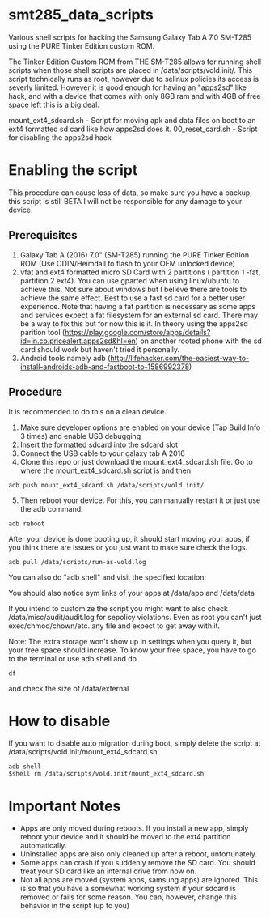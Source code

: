 # smt285_data_scripts
Various shell scripts for hacking the Samsung Galaxy Tab A 7.0 SM-T285 using the PURE Tinker Edition custom ROM.

The Tinker Edition Custom ROM from THE SM-T285 allows for running shell scripts when those shell scripts are placed in
/data/scripts/vold.init/. This script technically runs as root, however due to selinux policies its access is severly limited. However it is good enough for having an "apps2sd" like hack, and with a device that comes with only 8GB ram and with 4GB of free space left this is a big deal.

mount_ext4_sdcard.sh - Script for moving apk and data files on boot to an ext4 formatted sd card like how apps2sd does it.
00_reset_card.sh - Script for disabling the apps2sd hack

Enabling the script
===========================

This procedure can cause loss of data, so make sure you have a backup, this script is still BETA I will not be responsible for any damage to your device.

Prerequisites
---------------

1. Galaxy Tab A (2016) 7.0" (SM-T285) running the PURE Tinker Edition ROM (Use ODIN/Heimdall to flash to your OEM unlocked device)
2. vfat and ext4 formatted micro SD Card with 2 partitions ( partition 1 -fat, partition 2 ext4). You can use gparted when using linux/ubuntu to achieve this. Not sure about windows but I believe there are tools to achieve the same effect. Best to use a fast sd card for a better user experience. Note that having a fat partition is necessary as some apps and services expect a fat filesystem for an external sd card. There may be a way to fix this but for now this is it. In theory using the apps2sd parition tool (https://play.google.com/store/apps/details?id=in.co.pricealert.apps2sd&hl=en) on another rooted phone with the sd card should work but haven't tried it personally.
3. Android tools namely adb (http://lifehacker.com/the-easiest-way-to-install-androids-adb-and-fastboot-to-1586992378)

Procedure
----------

It is recommended to do this on a clean device. 

1. Make sure developer options are enabled on your device (Tap Build Info 3 times) and enable USB debugging
2. Insert the formatted sdcard into the sdcard slot
3. Connect the USB cable to your galaxy tab A 2016
4. Clone this repo or just download the mount_ext4_sdcard.sh file. Go to where the mount_ext4_sdcard.sh script is and then

```
adb push mount_ext4_sdcard.sh /data/scripts/vold.init/
```

5. Then reboot your device. For this, you can manually restart it or just use the adb command:

```
adb reboot
```

After your device is done booting up, it should start moving your apps, if you think there are issues or you just want to make sure check the logs. 

```
adb pull /data/scripts/run-as-vold.log
```

You can also do "adb shell" and visit the specified location:

You should also notice sym links of your apps at /data/app and /data/data 

If you intend to customize the script you might want to also check /data/misc/audit/audit.log for sepolicy violations. Even as root you can't just exec/chmod/chown/etc. any file and expect to get away with it.

Note: The extra storage won't show up in settings when you query it, but your free space should increase. To know your free space, you have to go to the terminal or use adb shell and do

```
df
```

and check the size of /data/external

How to disable
=====================

If you want to disable auto migration during boot, simply delete the script at /data/scripts/vold.init/mount_ext4_sdcard.sh

```
adb shell
$shell rm /data/scripts/vold.init/mount_ext4_sdcard.sh
```


Important Notes
===============

- Apps are only moved during reboots. If you install a new app, simply reboot your device and it should
be moved to the ext4 partition automatically.
- Uninstalled apps are also only cleaned up after a reboot, unfortunately.
- Some apps can crash if you suddenly remove the SD card. You should treat your SD card like an internal drive from now on.
- Not all apps are moved (system apps, samsung apps) are ignored. This is so that you have a somewhat working system if your sdcard is removed or fails for some reason. You can, however, change this behavior in the script (up to you)






